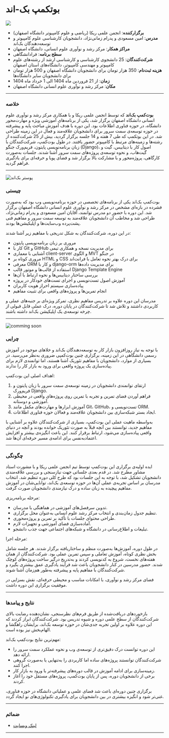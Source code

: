 # بوتکمپ بک-اند


![](./statics/poster.bootcamp.jpg)


- **برگزارکننده**: انجمن علمی ریکا (ریاضی و علوم کامپیوتر دانشگاه اصفهان)
- **مدرس**: امین مسعودی و پدرام زمانی‌نژاد، دانشجویان کارشناسی علوم کامپیوتر و توسعه‌دهندگان بک‌اند
- **مراکز همکار**: مرکز رشد و نوآوری علوم انسانی، دانشگاه اصفهان
- **سطح برنامه**: فرادانشگاهی
- **شرکت‌کنندگان**: 25 دانشجوی کارشناسی و کارشناسی ارشد از رشته‌های علوم کامپیوتر و مهندسی کامپیوتر، دانشگاه‌های استان اصفهان
- **هزینه ثبت‌نام**: 350 هزار تومان برای دانشجویان دانشگاه اصفهان و 500 هزار تومان برای دانشجویان سایر دانشگاه‌ها
- **زمان**: از 21 فروردین ماه 1404 الی 1 خرداد ماه 1404
- **مکان**: مرکز رشد و نوآوری علوم انسانی دانشگاه اصفهان


---

### خلاصه  
**بوت‌کمپ بک‌اند** که توسط انجمن علمی ریکا و با همکاری مرکز رشد و نوآوری علوم انسانی دانشگاه اصفهان برگزار شد، یکی از برنامه‌های آموزشی ویژه و مهارت‌محور دانشگاه، در حوزه فناوری اطلاعات بود. این دوره با هدف آموزش مباحث پایه و پیشرفته در حوزه توسعه‌ی سمت سرور برای دانشجویان علاقه‌مند و فعال در این زمینه طراحی شد. در این بوتکمپ که طی 7 هفته و 14 جلسه برگزار گردید، بیش از 25 شرکت‌کننده از رشته‌ها و زمینه‌های مرتبط با کامپیوتر حضور یافتند. در طول بوت‌کمپ، شرکت‌کنندگان با زبان برنامه‌نویسی پایتون، فریم‌ورک جنگو (Django)، اصول کار با دیتابیس، گیت و گیت‌هاب، و نحوه توسعه‌ی پروژه‌های سمت سرور آشنا شدند. جلسات به‌صورت کارگاهی، پروژه‌محور و با مشارکت بالا برگزار شد و فضای پویا و حرفه‌ای برای یادگیری فراهم گردید.


---
![پوستر بک‌اند](./statics/poster.bootcamp.back.jpg)

### چیستی  
بوت‌کمپ بک‌اند یکی از برنامه‌های تخصصی در حوزه برنامه‌نویسی وب بود که به‌صورت فشرده در بازه‌ای مشخص در مرکز رشد و نوآوری علوم انسانی دانشگاه اصفهان برگزار شد. این دوره با حضور دو مدرس توانمند، آقایان امین مسعودی و پدرام زمانی‌نژاد، طراحی شد و مخاطب آن دانشجویان علاقه‌مند به توسعه سمت سرور و مفاهیم فنی پشت‌پرده وب‌سایت‌ها و اپلیکیشن‌ها بودند.

در این دوره، شرکت‌کنندگان به شکل تدریجی با مفاهیم زیر آشنا شدند:

* مروری بر زبان برنامه‌نویسی پایتون
* کار با Git و GitHub برای مدیریت نسخه و همکاری تیمی
* آشنایی با معماری client-server و الگوی MVT در جنگو
* مروری کوتاه بر HTML و CSS برای درک بهتر نحوه تعامل با فرانت‌اند
* معرفی ORM و کار با django-orm برای مدیریت داده‌ها
* استفاده از قالب‌ها و موتور قالب Django Template Engine
* بررسی ساختار دیتابیس‌ها و نحوه ارتباط با آن‌ها
* آموزش اصول تست‌نویسی و اجرای تست‌های خودکار در پروژه
* پیاده‌سازی سیستم احراز هویت کاربران
* انجام تمرین‌ها و پروژه‌های واقعی برای تثبیت مفاهیم

مدرسان این دوره علاوه بر تدریس مفاهیم نظری، تمرکز ویژه‌ای بر جنبه‌های عملی و کاربردی داشتند و تلاش شد تا شرکت‌کنندگان در پایان دوره، درک عملی قابل قبولی از چرخه توسعه‌ی یک اپلیکیشن بک‌اند داشته باشند.


---
![comming soon](./statics/poster.bootcamp.soon.jpg)

### چرایی  
با توجه به نیاز روزافزون بازار کار به توسعه‌دهندگان بک‌اند و خلاهای موجود در آموزش رسمی دانشگاهی در این زمینه، برگزاری چنین بوت‌کمپی ضروری به‌نظر می‌رسید. در بسیاری از موارد، دانشجویان با مفاهیم تئوریک آشنا هستند، اما توانمندی لازم برای پیاده‌سازی یک پروژه واقعی برای ورود به بازار کار را ندارند.

اهداف اصلی این بوت‌کمپ:

1. ارتقای توانمندی دانشجویان در زمینه توسعه‌ی سمت سرور با زبان پایتون و فریم‌ورک Django.
2. فراهم آوردن فضای تمرین و تجربه با تمرین روی پروژه‌های واقعی در محیطی آموزشی و دوستانه.
3. آموزش ابزارها و مهارت‌های مکمل مانند Git، GitHub، تست‌نویسی و ORM.
4. ایجاد بستر شبکه‌سازی بین دانشجویان علاقه‌مند و فعالان حوزه فناوری اطلاعات.

به‌واسطه ماهیت عملی این بوت‌کمپ، بسیاری از شرکت‌کنندگان علاوه بر آشنایی با مفاهیم جدید، توانستند بین آنچه قبلاً به صورت تئوریک خوانده بودند و آنچه در دنیای واقعی پیاده‌سازی می‌شود، ارتباط برقرار کنند. این باعث انگیزه‌ی بیشتر و افزایش اعتماد‌به‌نفس برای ادامه‌ی مسیر حرفه‌ای آن‌ها شد.


---


### چگونگی
ایده اولیه‌ی برگزاری این بوت‌کمپ توسط تیم انجمن علمی ریکا و با مشورت استاد مشاور مطرح شد. در قدم بعدی جلساتی جهت نیازسنجی و بررسی علاقه‌مندی دانشجویان تشکیل شد، با توجه به این جلسات بود که طرح کلی دوره تنظیم شد. انتخاب مدرسان بر اساس تجربه‌ی عملی آن‌ها در حوزه توسعه‌ی بک‌اند، توانایی‌شان در آموزش مفاهیم پیچیده به زبان ساده و درک نیازمندی دانشجویان صورت گرفت.

مرحله برنامه‌ریزی:

* تدوین سرفصل‌های آموزشی در هماهنگی با مدرسان.
* تنظیم جدول زمان‌بندی و انتخاب مرکز رشد علوم انسانی به‌عنوان محل برگزاری.
* طراحی محتوای جلسات با تأکید بر تمرین و پروژه‌محوری.
* آماده‌سازی فضای آموزشی و تجهیزات لازم.
* تبلیغات و اطلاع‌رسانی در دانشگاه و شبکه‌های اجتماعی جهت جذب دانشجو.

مرحله اجرا:

در طول دوره، آموزش‌ها به‌صورت منظم و ساختاریافته برگزار شدند. هر جلسه شامل بخش نظری کوتاه، آموزش تعاملی و سپس تمرین عملی بود. شرکت‌کنندگان از همان هفته‌های نخست، شروع به کدنویسی کردند و به‌تدریج درگیر ساخت پروژه‌های کوچک شدند. حضور مدرسین در کنار دانشجویان باعث شد فرآیند یادگیری عمق بیشتری بگیرد و شرکت‌کنندگان با مفاهیم پایه و پیشرفته به‌طور هم‌زمان آشنا شوند.

فضای مرکز رشد و نوآوری، با امکانات مناسب و محیطی حرفه‌ای، نقش بسزایی در موفقیت برگزاری این دوره داشت. 

---

### نتایج و پیامدها
بازخوردهای دریافت‌شده از طریق فرم‌های نظرسنجی، نشان‌دهنده رضایت بالای شرکت‌کنندگان از سطح علمی دوره و شیوه تدریس بود. شرکت‌کنندگان ابراز کردند که این دوره علاوه بر اولین تجربه جدی‌شان در حوزه توسعه بک‌اند، برایشان راهگشا و الهام‌بخش نیز بوده است.

مهم‌ترین نتایج بوت‌کمپ بک‌اند:

* این دوره توانست درک دقیق‌تری از توسعه‌ی وب و نحوه عملکرد سمت سرور را ارائه دهد.
* شرکت‌کنندگان توانستند پروژه‌های ساده اما کاربردی را به‌تنهایی یا به‌صورت گروهی اجرا کنند.
* زمینه‌سازی برای ادامه آموزش در قالب دوره‌های پیشرفته‌تر یا ورود به بازار کار.
* برخی از دانشجویان دوره، پس از پایان بوت‌کمپ، پروژه‌های مستقل خود را آغاز کردند.

برگزاری چنین دوره‌ای باعث شد فضای علمی و عملیاتی دانشگاه در حوزه فناوری، غنی‌تر شود و انگیزه بیشتری در بین دانشجویان برای یادگیری تکنولوژی‌های نو ایجاد گردد.

---

### ضمائم 
- [لینک وبسایت](https://backend.amcsui.ir)

---

